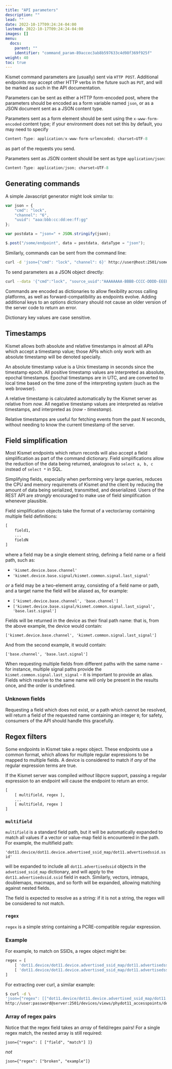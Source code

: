 ```yaml
---
title: "API parameters"
description: ""
lead: ""
date: 2022-10-17T09:24:24-04:00
lastmod: 2022-10-17T09:24:24-04:00
images: []
menu:
  docs:
    parent: ""
    identifier: "command_param-89accec3ab8b597633c4d98f369f925f"
weight: 40
toc: true
---
```


Kismet command parameters are (usually) sent via `HTTP POST`.  Additional endpoints may accept other HTTP verbs in the future such as `PUT`, and will be marked as such in the API documentation.

Parameters can be sent as either a HTTP form-encoded post, where the parameters should be encoded as a form variable named `json`, or as a JSON document sent as a JSON content type.

Parameters sent as a form element should be sent using the `x-www-form-encoded` content type; if your environment does not set this by default, you may need to specify

```javascript
Content-Type: application/x-www-form-urlencoded; charset=UTF-8
```

as part of the requests you send.

Parameters sent as JSON content should be sent as type `application/json`:

```javascript 
Content-Type: application/json; charset=UTF-8
```

## Generating commands

A simple Javascript generator might look similar to:

```javascript
var json = {
    "cmd": "lock",
    "channel": "6",
    "uuid": "aaa:bbb:cc:dd:ee:ff:gg"
};

var postdata = "json=" + JSON.stringify(json);

$.post("/some/endpoint", data = postdata, dataType = "json");
```

Similarly, commands can be sent from the command line:
```bash
curl -d 'json={"cmd": "lock", "channel": 6}' http://user@host:2501/some/endpoint
```

To send parameters as a JSON object directly:

```bash 
curl --data '{"cmd":"lock", "source_uuid":"AAAAAAAA-BBBB-CCCC-DDDD-EEEEEEEEEEEE"}' -H 'Content-Type: application/json' http://user@host:2501/some/endpoint
```

Commands are encoded as dictionaries to allow flexibility across calling platforms, as well as forward-compatibility as endpoints evolve.  Adding additional keys to an options dictionary should not cause an older version of the server code to return an error.

Dictionary key values are case sensitive.

## Timestamps

Kismet allows both absolute and relative timestamps in almost all APIs which accept a timestamp value; those APIs which only work with an absolute timestamp will be denoted specially.

An absolute timestamp value is a Unix timestamp in seconds since the timestamp epoch.  All positive timestamp values are interpreted as absolute, epochal timestamps.  Epochal timestamps are in UTC, and are converted to local time based on the time zone of the interpreting system (such as the web browser).

A relative timestamp is calculated automatically by the Kismet server as relative from *now*.  All negative timestamp values are interpreted as relative timestamps, and interpreted as (*now* - *timestamp*).

Relative timestamps are useful for fetching events from the past *N* seconds, without needing to know the current timestamp of the server.

## Field simplification

Most Kismet endpoints which return records will also accept a field simplification as part of the command dictionary.  Field simplifications allow the reduction of the data being returned, analogous to `select a, b, c` instead of `select *` in SQL.

Simplifying fields, especially when performing very large queries, reduces the CPU and memory requiremets of Kismet *and* the client by reducing the amount of data being serialized, transmitted, and deserialized.  Users of the REST API are *strongly* encouraged to make use of field simplification whenever plausible.

Field simplification objects take the format of a vector/array containing multiple field definitions:

```python
[
    field1,
    ...
    fieldN
]
```

where a field may be a single element string, defining a field name or a field path, such as:

* `'kismet.device.base.channel'`
* `'kismet.device.base.signal/kismet.common.signal.last_signal'`

*or* a field may be a two-element array, consisting of a field name or path, and a target name the field will be aliased as, for example:

* `['kismet.device.base.channel', 'base.channel']`
* `['kismet.device.base.signal/kismet.common.signal.last_signal', 'base.last.signal']`

Fields will be returned in the device as their final path name:  that is, from the above example, the device would contain:

`['kismet.device.base.channel', 'kismet.common.signal.last_signal']`

And from the second example, it would contain:

`['base.channel', 'base.last.signal']`

When requesting multiple fields from different paths with the same name - for instance, multiple signal paths provide the `kismet.common.signal.last_signal` - it is important to provide an alias.  Fields which resolve to the same name will only be present in the results once, and the order is undefined.

### Unknown fields

Requesting a field which does not exist, or a path which cannot be resolved, will return a field of the requested name containing an integer `0`; for safety, consumers of the API should handle this gracefully.

## Regex filters

Some endpoints in Kismet take a regex object.  These endpoints use a common format, which allows for multiple regular expressions to be mapped to multiple fields.  A device is considered to match if *any* of the regular expression terms are true.

If the Kismet server was compiled *without* libpcre support, passing a regular expression to an endpoint will cause the endpoint to return an error.

```python
[
    [ multifield, regex ],
    ...
    [ multifield, regex ]
]
```

### `multifield`

`multifield` is a standard field path, but it will be automatically expanded to match all values if a vector or value-map field is encountered in the path.  For example, the multifield path:

`'dot11.device/dot11.device.advertised_ssid_map/dot11.advertisedssid.ssid'`

will be expanded to include all `dot11.advertisedssid` objects in the `advetised_ssid_map` dictionary, and will apply to the `dot11.advertisedssid.ssid` field in each.  Similarly, vectors, intmaps, doublemaps, macmaps, and so forth will be expanded, allowing matching against nested fields.

The field is expected to resolve as a string:  if it is not a string, the regex will be considered to not match.

### `regex`

`regex` is a simple string containing a PCRE-compatible regular expression.

### Example

For example, to match on SSIDs, a regex object might be:

```python
regex = [
    [ 'dot11.device/dot11.device.advertised_ssid_map/dot11.advertisedssid.ssid', '^SomePrefix.*' ],
    [ 'dot11.device/dot11.device.advertised_ssid_map/dot11.advertisedssid.ssid', '^Linksys$' ]
]
```

For extracting over curl, a similar example:

```bash
$ curl -d \
'json={"regex": [["dot11.device/dot11.device.advertised_ssid_map/dot11.advertisedssid.ssid", "^Linksys$"]]}' \
http://user:password@server:2501/devices/views/phydot11_accesspoints/devices.json
```

### Array of regex pairs

Notice that the regex field takes an *array* of field/regex pairs!  For a single regex match, the nested array is still required:

```
json={"regex": [ ["field", "match"] ]}
```

*not*

```
json={"regex": ["broken", "example"]}
```


